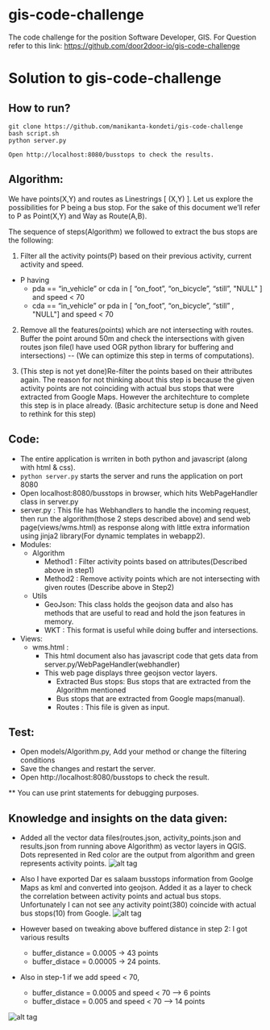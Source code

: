 # gis-code-challenge
The code challenge for the position Software Developer, GIS. For Question refer to this link: https://github.com/door2door-io/gis-code-challenge

# Solution to gis-code-challenge

## How to run?
```
git clone https://github.com/manikanta-kondeti/gis-code-challenge
bash script.sh 
python server.py

Open http://localhost:8080/busstops to check the results.
```


## Algorithm:
We have points(X,Y) and routes as Linestrings [ (X,Y) ]. Let us explore the possibilities for P being a bus stop. For the sake of this document we’ll refer to P as Point(X,Y) and Way as Route(A,B).

  The sequence of steps(Algorithm) we followed to extract the bus stops are the following:
1. Filter all the activity points(P) based on their previous activity, current activity and speed.
  * P having
	  * pda == “in_vehicle”  or cda in [ “on_foot”, “on_bicycle”, “still”, "NULL" ] and speed < 70
    * cda == “in_vehicle”  or pda in [ “on_foot”, “on_bicycle”, “still” , "NULL"] and speed < 70

2. Remove all the features(points) which are not intersecting with routes. Buffer the point around 50m and check the intersections with given routes json file(I have used OGR python library for buffering and intersections) -- (We can optimize this step in terms of computations).

3. (This step is not yet done)Re-filter the points based on their attributes again. The reason for not thinking about this step is because the given activity points are not coinciding with actual bus stops that were extracted from Google Maps. However the architechture to complete this step is in place already.
   (Basic architecture setup is done and Need to rethink for this step)

## Code: 

* The entire application is wrriten in both python and javascript (along with html & css).
* `python server.py` starts the server and runs the application on port 8080 
* Open localhost:8080/busstops  in browser, which hits WebPageHandler class in server.py
* server.py : This file has Webhandlers to handle the incoming request, then run the algorithm(those 2 steps described above) and send web page(views/wms.html) as response along with little extra information using jinja2 library(For dynamic templates in webapp2).
* Modules:
  * Algorithm
  	* Method1 : Filter activity points based on attributes(Described above in step1) 
  	* Method2 : Remove activity points  which are not intersecting with given routes (Describe above in Step2) 
  * Utils
  	* GeoJson: This class holds the geojson data and also has methods that are useful to read and hold the json features in memory.
  	* WKT : This format is useful while doing buffer and intersections.  
* Views:
  * wms.html :
    * This html document also has javascript code that gets data from server.py/WebPageHandler(webhandler)
    * This web page displays three geojson vector layers.
      * Extracted Bus stops: Bus stops  that are extracted from the Algorithm mentioned
      * Bus stops that are extracted from Google maps(manual).
      * Routes : This file is given as input.

## Test: 
* Open models/Algorithm.py, Add your method or change the filtering conditions
* Save the changes and restart the server.
* Open http://localhost:8080/busstops to check the result.

** You can use print statements for debugging purposes.

## Knowledge and insights on the data given:


* Added all the vector data files(routes.json, activity_points.json and results.json from running above Algorithm) as vector layers in QGIS. Dots represented in Red color are the output from algorithm and green represents activity points.
![alt tag](https://s15.postimg.org/55em96ddn/Screen_Shot_2016_10_20_at_4_45_50_PM.png)


* Also I have exported Dar es salaam busstops information from Goolge Maps as kml and converted into geojson. Added it as a layer to check the correlation between activity points and actual bus stops. Unfortunately I can not see any activity point(380) coincide with actual bus stops(10) from Google.
![alt tag](https://s11.postimg.org/6v8p3mfgj/Screen_Shot_2016_10_20_at_4_50_51_PM.png)

* However based on tweaking above buffered distance in step 2: I got various results
  * buffer_distance = 0.0005   -> 43 points
  * buffer_distace = 0.00005   -> 24 points.

* Also in step-1 if we add speed < 70, 
  * buffer_distance = 0.0005 and speed < 70 --> 6 points 
  * buffer_distace = 0.005 and speed < 70 --> 14 points

![alt tag](https://s21.postimg.org/gjtybtkhz/Screen_Shot_2016_10_21_at_4_18_23_AM.png)
